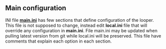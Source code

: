 ## Main configuration

INI file [**main.ini**](../main.ini) has few sections that define configuration of the looper. This file is not
supposed to change, instead edit **local.ini** file that will override any configuration in **main.ini**. File main.ini
may be updated when pulling latest version from git while local.ini will be preserved.
This file have comments that explain each option in each section. 

